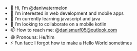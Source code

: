 - 👋 Hi, I’m @daniwatermelon
- 👀 I’m interested in web development and mobile apps
- 🌱 I’m currently learning javascript and java
- 💞️ I’m looking to collaborate on a mobile kotlin 
- 📫 How to reach me: @danismurf05@outlook.com  
- 😄 Pronouns: He/him
- ⚡ Fun fact: I forgot how to make a Hello World sometimes

<!---
daniwatermelon/daniwatermelon is a ✨ special ✨ repository because its `README.md` (this file) appears on your GitHub profile.
You can click the Preview link to take a look at your changes.
--->
